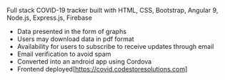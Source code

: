 Full stack COVID-19 tracker built with HTML, CSS, Bootstrap, Angular 9, Node.js, Express.js, Firebase

- Data presented in the form of graphs
- Users may download data in pdf format
- Availability for users to subscribe to receive updates through email
- Email verification to avoid spam
- Converted into an android app using Cordova
- Frontend deployed[https://covid.codestoresolutions.com]
